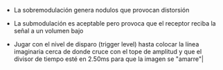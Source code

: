 - La sobremodulación genera nodulos que provocan distorsión
- La submodulación es aceptable pero provoca que el receptor reciba la señal a un volumen bajo

- Jugar con el nivel de disparo (trigger level) hasta colocar la línea imaginaria cerca de donde cruce con el tope de amplitud y que el divisor de tiempo esté en 2.50ms para que la imagen se "amarre"|
